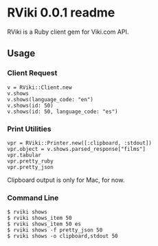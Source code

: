 # RViki 0.0.1 readme


RViki is a Ruby client gem for Viki.com API.


## Usage

### Client Request

    v = RViki::Client.new
    v.shows
    v.shows(language_code: "en")
    v.shows(id: 50)
    v.shows(id: 50, language_code: "es")

### Print Utilities

    vpr = RViki::Printer.new([:clipboard, :stdout])
    vpr.object = v.shows.parsed_response["films"]
    vpr.tabular
    vpr.pretty_ruby
    vpr.pretty_json

Clipboard output is only for Mac, for now.

### Command Line

    $ rviki shows
    $ rviki shows_item 50
    $ rviki shows_item 50 es
    $ rviki shows -f pretty_json 50
    $ rviki shows -o clipboard,stdout 50


